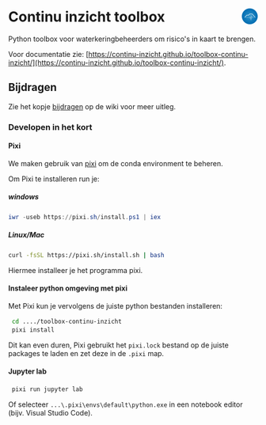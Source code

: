 # Continu inzicht toolbox <img align="right" src="/docs/assets/logo.png" height="32" alt='logo'></img>

Python toolbox voor waterkeringbeheerders om risico's in kaart te brengen.

Voor documentatie zie: [https://continu-inzicht.github.io/toolbox-continu-inzicht/](https://continu-inzicht.github.io/toolbox-continu-inzicht/).

## Bijdragen

Zie het kopje [bijdragen](https://continu-inzicht.github.io/toolbox-continu-inzicht/contributing.html) op de wiki voor meer uitleg.

### Developen in het kort

#### Pixi

We maken gebruik van [pixi](https://pixi.sh/latest/) om de conda environment te beheren.

Om Pixi te installeren run je:

##### windows

```powershell
iwr -useb https://pixi.sh/install.ps1 | iex
```

##### Linux/Mac

```bash
curl -fsSL https://pixi.sh/install.sh | bash
```

Hiermee installeer je het programma pixi.

#### Instaleer python omgeving met pixi

Met Pixi kun je vervolgens de juiste python bestanden installeren:

```bash
 cd ..../toolbox-continu-inzicht
 pixi install
```

Dit kan even duren, Pixi gebruikt het `pixi.lock` bestand op de juiste packages te laden en zet deze in de `.pixi` map. 

#### Jupyter lab

```bash
 pixi run jupyter lab
```

Of selecteer `...\.pixi\envs\default\python.exe` in een notebook editor (bijv. Visual Studio Code).

